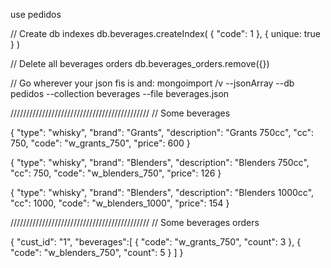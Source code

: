 
use pedidos

// Create db indexes
db.beverages.createIndex( { "code": 1 }, { unique: true } )


// Delete all beverages orders
db.beverages_orders.remove({})


// Go wherever your json fis is and:
mongoimport /v --jsonArray --db pedidos --collection beverages --file beverages.json



////////////////////////////////////////////
// Some beverages

{
  "type": "whisky",
  "brand": "Grants",
  "description": "Grants 750cc",
  "cc": 750,
  "code": "w_grants_750",
  "price": 600
}

{
  "type": "whisky",
  "brand": "Blenders",
  "description": "Blenders 750cc",
  "cc": 750,
  "code": "w_blenders_750",
  "price": 126
}

{
  "type": "whisky",
  "brand": "Blenders",
  "description": "Blenders 1000cc",
  "cc": 1000,
  "code": "w_blenders_1000",
  "price": 154
}


////////////////////////////////////////////
// Some beverages orders

{
  "cust_id": "1",
  "beverages":[
    {
      "code": "w_grants_750",
      "count": 3
    },
    {
      "code": "w_blenders_750",
      "count": 5
    }
  ] 
}


